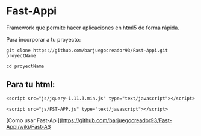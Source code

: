 # Fast-Appi
Framework que permite hacer aplicaciones en html5 de forma rápida. 

Para incorporar a tu proyecto:

`git clone https://github.com/barjuegocreador93/Fast-Appi.git proyectName`

`cd proyectName`

## Para tu html:

`<script src="js/jquery-1.11.3.min.js" type="text/javascript"></script>`

`<script src="js/FST-APP.js" type="text/javascript"></script>`

[Como usar Fast-Api](https://github.com/barjuegocreador93/Fast-Appi/wiki/Fast-A$



